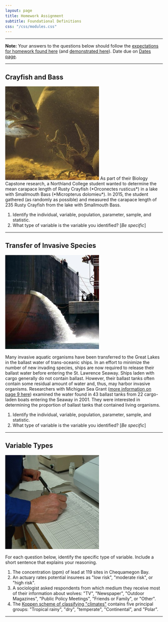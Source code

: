 ```yaml
---
layout: page
title: Homework Assignment
subtitle: Foundational Definitions
css: "/css/modules.css"
---
```


----

<div class="alert alert-warning">
<strong>Note:</strong> Your answers to the questions below should follow the <a href="../resources/hwformat" target="_blank">expectations for homework found here</a> (and <a href="../resources/FAQ/FAQs/HWFormat_Example.pdf" target="_blank">demonstrated here</a>). Date due on <a href="../resources/Dates-Current.html" target="_blank">Dates page</a>.
</div>

----

## Crayfish and Bass
<img src="zimgs/smallmouth-eats-crayfish.jpg" alt="Smallmouth Eats a Crayfish" class="img-right">
As part of their Biology Capstone research, a Northland College student wanted to determine the mean carapace length of Rusty Crayfish (*Orconectes rusticus*) in a lake with Smallmouth Bass (*Micropterus dolomieu*). In 2015, the student gathered (as randomly as possible) and measured the carapace length of 235 Rusty Crayfish from the lake with Smallmouth Bass.

1. Identify the individual, variable, population, parameter, sample, and statistic.
1. What type of variable is the variable you identified? [*Be specific*]

----

## Transfer of Invasive Species
<img src="zimgs/ballast-water.jpg" alt="Ballast Water Discharge" class="img-right">

Many invasive aquatic organisms have been transferred to the Great Lakes in the ballast water of trans-oceanic ships. In an effort to minimize the number of new invading species, ships are now required to release their ballast water before entering the St. Lawrence Seaway. Ships laden with cargo generally do not contain ballast. However, their ballast tanks often contain some residual amount of water and, thus, may harbor invasive organisms. Researchers with Michigan Sea Grant ([more information on page 9 here](http://www.miseagrant.umich.edu/downloads/upwellings/sum02.pdf)) examined the water found in 43 ballast tanks from 22 cargo-laden boats entering the Seaway in 2001. They were interested in determining the proportion of ballast tanks that contained living organisms.

1. Identify the individual, variable, population, parameter, sample, and statistic.
1. What type of variable is the variable you identified? [*Be specific*]

----

## Variable Types
<img src="zimgs/data-recording.jpg" alt="Recording Data" class="img-right">

For each question below, identify the specific type of variable. Include a short sentence that explains your reasoning.

1. The concentration (ppm) of lead at 119 sites in Chequamegon Bay.
1. An actuary rates potential insurees as "low risk", "moderate risk", or "high risk".
1. A sociologist asked respondents from which medium they receive most of their information about wolves: "TV", "Newspaper", "Outdoor Magazines", "Public Policy Meetings", "Friends or Family", or "Other".
1. The [Koppen scheme of classifying "climates"](https://en.wikipedia.org/wiki/K%C3%B6ppen_climate_classification) contains five principal groups: "Tropical rainy", "dry", "temperate", "Continental", and "Polar".

----
